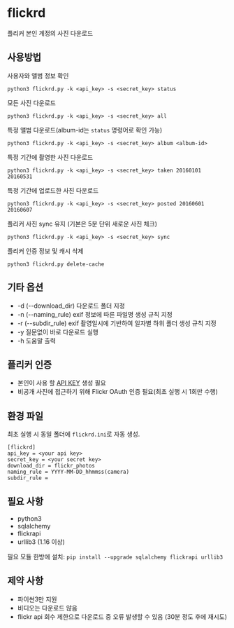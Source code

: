 # flickrd

플리커 본인 계정의 사진 다운로드


## 사용방법

사용자와 앨범 정보 확인

    python3 flickrd.py -k <api_key> -s <secret_key> status

모든 사진 다운로드

    python3 flickrd.py -k <api_key> -s <secret_key> all

특정 앨범 다운로드(album-id는 `status` 명령어로 확인 가능)

    python3 flickrd.py -k <api_key> -s <secret_key> album <album-id>


특정 기간에 촬영한 사진 다운로드

    python3 flickrd.py -k <api_key> -s <secret_key> taken 20160101 20160531

특정 기간에 업로드한 사진 다운로드

    python3 flickrd.py -k <api_key> -s <secret_key> posted 20160601 20160607

플리커 사진 sync 유지 (기본은 5분 단위 새로운 사진 체크)

    python3 flickrd.py -k <api_key> -s <secret_key> sync
    
플리커 인증 정보 및 캐시 삭제

    python3 flickrd.py delete-cache


## 기타 옵션

* -d (--download_dir) 다운로드 폴더 지정
* -n (--naming_rule) exif 정보에 따른 파일명 생성 규칙 지정
* -r (--subdir_rule) exif 촬영일시에 기반하여 일자별 하위 폴더 생성 규칙 지정 
* -y 질문없이 바로 다운로드 실행
* -h 도움말 출력


## 플리커 인증

* 본인이 사용 할 [API KEY](https://www.flickr.com/services/api/keys/) 생성 필요 
* 비공개 사진에 접근하기 위해 Flickr OAuth 인증 필요(최초 실행 시 1회만 수행)


## 환경 파일

최초 실행 시 동일 폴더에 `flickrd.ini`로 자동 생성.

```
[flickrd]
api_key = <your api key>
secret_key = <your secret key>
download_dir = flickr_photos
naming_rule = YYYY-MM-DD_hhmmss(camera)
subdir_rule =
```

## 필요 사항

* python3
* sqlalchemy
* flickrapi
* urllib3 (1.16 이상) 

필요 모듈 한방에 설치: `pip install --upgrade sqlalchemy flickrapi urllib3`


## 제약 사항

* 파이썬3만 지원
* 비디오는 다운로드 않음
* flickr api 회수 제한으로 다운로드 중 오류 발생할 수 있음 (30분 정도 후에 재시도)
 
